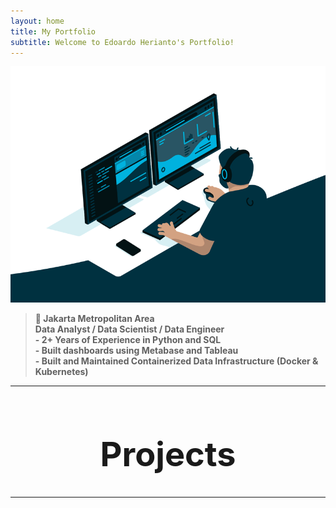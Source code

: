 ```yaml
---
layout: home
title: My Portfolio
subtitle: Welcome to Edoardo Herianto's Portfolio!
---
```


![Crepe](/assets/img/2.gif)

> **📍 Jakarta Metropolitan Area**  
> **Data Analyst / Data Scientist / Data Engineer**  
> **- 2+ Years of Experience in Python and SQL**  
> **- Built dashboards using Metabase and Tableau**  
> **- Built and Maintained Containerized Data Infrastructure (Docker & Kubernetes)**

---

<div style="text-align: center; margin-top: 40px;">
  <h1 style="font-size: 54px;">Projects</h1>
  <hr class="small">
</div>


